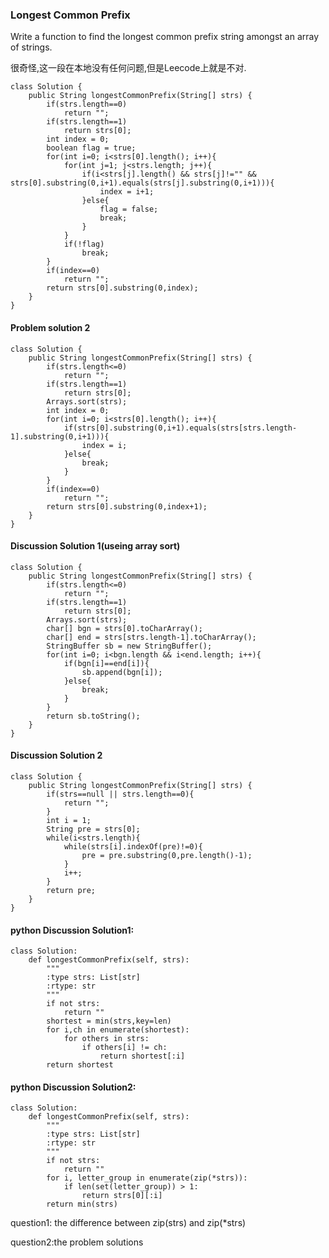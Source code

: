 ### Longest Common Prefix

Write a function to find the longest common prefix string amongst an array of strings.

很奇怪,这一段在本地没有任何问题,但是Leecode上就是不对.
	
	class Solution {
	    public String longestCommonPrefix(String[] strs) {
	        if(strs.length==0)
	            return "";
	        if(strs.length==1)
	            return strs[0];
	        int index = 0;
	        boolean flag = true;
	        for(int i=0; i<strs[0].length(); i++){
	            for(int j=1; j<strs.length; j++){
	                if(i<strs[j].length() && strs[j]!="" && strs[0].substring(0,i+1).equals(strs[j].substring(0,i+1))){
	                    index = i+1;
	                }else{
	                    flag = false;
	                    break;
	                }
	            }
	            if(!flag)
	                break;
	        }
	        if(index==0)
	            return "";
	        return strs[0].substring(0,index);
	    }
	}

#### Problem solution 2

	class Solution {
	    public String longestCommonPrefix(String[] strs) {
	        if(strs.length<=0)
	            return "";
	        if(strs.length==1)
	            return strs[0];
	        Arrays.sort(strs);
	        int index = 0;
	        for(int i=0; i<strs[0].length(); i++){
	            if(strs[0].substring(0,i+1).equals(strs[strs.length-1].substring(0,i+1))){
	                index = i;
	            }else{
	                break;
	            }
	        }
	        if(index==0)
	            return "";
	        return strs[0].substring(0,index+1);
	    }
	}

#### Discussion Solution 1(useing array sort)

	class Solution {
	    public String longestCommonPrefix(String[] strs) {
	        if(strs.length<=0)
	            return "";
	        if(strs.length==1)
	            return strs[0];
	        Arrays.sort(strs);
	        char[] bgn = strs[0].toCharArray();
	        char[] end = strs[strs.length-1].toCharArray();
	        StringBuffer sb = new StringBuffer();
	        for(int i=0; i<bgn.length && i<end.length; i++){
	            if(bgn[i]==end[i]){
	                sb.append(bgn[i]);
	            }else{
	                break;
	            }
	        }
	        return sb.toString();
	    }
	}


#### Discussion Solution 2

	class Solution {
	    public String longestCommonPrefix(String[] strs) {
	        if(strs==null || strs.length==0){
	            return "";
	        }
	        int i = 1;
	        String pre = strs[0];
	        while(i<strs.length){
	            while(strs[i].indexOf(pre)!=0){
	                pre = pre.substring(0,pre.length()-1);
	            }
	            i++;
	        }
	        return pre;
	    }
	}

#### python Discussion Solution1:

	class Solution:
	    def longestCommonPrefix(self, strs):
	        """
	        :type strs: List[str]
	        :rtype: str
	        """
	        if not strs:
	            return ""
	        shortest = min(strs,key=len)
	        for i,ch in enumerate(shortest):
	            for others in strs:
	                if others[i] != ch:
	                    return shortest[:i]
	        return shortest

#### python Discussion Solution2:

	class Solution:
	    def longestCommonPrefix(self, strs):
	        """
	        :type strs: List[str]
	        :rtype: str
	        """
	        if not strs:
	            return ""
	        for i, letter_group in enumerate(zip(*strs)):
	            if len(set(letter_group)) > 1:
	                return strs[0][:i]
	        return min(strs)

question1: the difference between zip(strs) and zip(*strs)

question2:the problem solutions